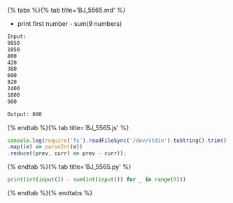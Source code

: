 {% tabs %}{% tab title='BJ_5565.md' %}

* print first number - sum(9 numbers)

```txt
Input:
9850
1050
800
420
380
600
820
2400
1800
980

Output: 600
```

{% endtab %}{% tab title='BJ_5565.js' %}

```js
console.log(require('fs').readFileSync('/dev/stdin').toString().trim().split('\n')
.map((e) => parseInt(e))
.reduce((prev, curr) => prev - curr));
```

{% endtab %}{% tab title='BJ_5565.py' %}

```py
print(int(input()) - sum(int(input()) for _ in range(9)))
```

{% endtab %}{% endtabs %}
